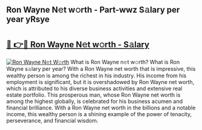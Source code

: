 ## Ron Wayne N𝚎t w𝚘rth - Part-wwz S𝚊lary per year yRsye

# <h2><a href="http://gc44oh.nevu.top/?p=Ron+Wayne">🔗 👉🔴 Ron Wayne N𝚎t w𝚘rth - S𝚊lary</a></h2>

[![Ron Wayne N𝚎t W𝚘rth](https://i.imgur.com/Oavwk0R.jpeg)](http://gc44oh.nevu.top/?p=Ron+Wayne)
What is Ron Wayne n𝚎t w𝚘rth? What is Ron Wayne s𝚊lary per year?
With a Ron Wayne net worth that is impressive, this wealthy person is among the richest in his industry. His income from his employment is significant, but it is overshadowed by Ron Wayne net worth, which is attributed to his diverse business activities and extensive real estate portfolio. This prosperous man, whose Ron Wayne net worth is among the highest globally, is celebrated for his business acumen and financial brilliance. With a Ron Wayne net worth in the billions and a notable income, this wealthy person is a shining example of the power of tenacity, perseverance, and financial wisdom.
